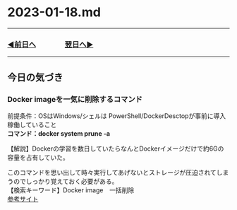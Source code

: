 # 2023-01-18.md

---

### [◀️前日へ](https://github.com/yuasys/chatty-journal/blob/main/2023/01/2023-01-17.md)&emsp;&emsp;&emsp;&emsp;[翌日へ▶️](https://github.com/yuasys/chatty-journal/blob/main/2023/01/2023-01-19.md)

---

## 今日の気づき

### Docker imageを一気に削除するコマンド

前提条件：OSはWindows/シェルは PowerShell/DockerDesctopが事前に導入稼働していること  
<b>コマンド：docker system prune -a</b>  

【解説】Dockerの学習を数日していたらなんとDockerイメージだけで約6Gの容量を占有していた。  

このコマンドを思い出して時々実行してあげないとストレージが圧迫されてしまうのでしっかり覚えておく必要がある。  
【検索キーワード】Docker image　一括削除  
[参考サイト](https://qiita.com/boiyama/items/9972601ffc240553e1f3)
